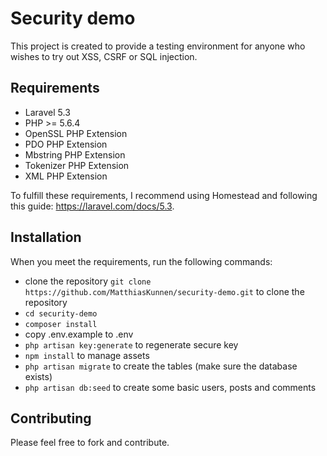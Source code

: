 # Security demo
This project is created to provide a testing environment for anyone who wishes to try out XSS, CSRF or SQL injection. 

## Requirements
 - Laravel 5.3
 - PHP >= 5.6.4
 - OpenSSL PHP Extension
 - PDO PHP Extension
 - Mbstring PHP Extension
 - Tokenizer PHP Extension
 - XML PHP Extension

To fulfill these requirements, I recommend using Homestead and following this guide: https://laravel.com/docs/5.3.

## Installation
When you meet the requirements, run the following commands: 
 - clone the repository `git clone https://github.com/MatthiasKunnen/security-demo.git` to clone the repository
 - `cd security-demo`
 - `composer install`
 - copy .env.example to .env
 - `php artisan key:generate` to regenerate secure key
 - `npm install` to manage assets
 - `php artisan migrate` to create the tables (make sure the database exists)
 - `php artisan db:seed` to create some basic users, posts and comments
 
## Contributing
Please feel free to fork and contribute.
